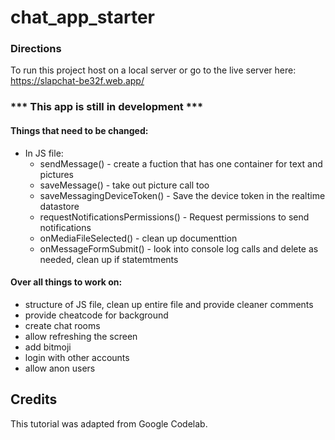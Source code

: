 # chat_app_starter

### Directions
To run this project host on a local server or go to the live server here: https://slapchat-be32f.web.app/

### *** This app is still in development ***

#### Things that need to be changed:
* In JS file:
  * sendMessage() - create a fuction that has one container for text and pictures
  * saveMessage() - take out picture call too
  * saveMessagingDeviceToken() - Save the device token in the realtime datastore
  * requestNotificationsPermissions() - Request permissions to send notifications
  * onMediaFileSelected() - clean up documenttion 
  * onMessageFormSubmit() -  look into console log calls and delete as needed, clean up if statemtments
  
 #### Over all things to work on:
  * structure of JS file, clean up entire file and provide cleaner comments
  * provide cheatcode for background 
  * create chat rooms
  * allow refreshing the screen
  * add bitmoji
  * login with other accounts
  * allow anon users
  

## Credits
This tutorial was adapted from Google Codelab. 
